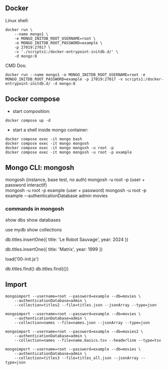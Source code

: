 ## Docker
Linux shell:
```
docker run \
    --name mongo1 \
	-e MONGO_INITDB_ROOT_USERNAME=root \
	-e MONGO_INITDB_ROOT_PASSWORD=example \
    -p 27019:27017 \
    -v './scripts1:/docker-entrypoint-initdb.d/' \
    -d mongo:8
```

CMD Dos:
```
docker run --name mongo1 -e MONGO_INITDB_ROOT_USERNAME=root -e MONGO_INITDB_ROOT_PASSWORD=example -p 27019:27017 -v scripts1:/docker-entrypoint-initdb.d/ -d mongo:8
```

## Docker compose
- start composition:
```
docker compose up -d
```

- start a shell inside mongo container:
```
docker compose exec -it mongo bash
docker compose exec -it mongo mongosh
docker compose exec -it mongo mongosh -u root -p
docker compose exec -it mongo mongosh -u root -p example

```

## Mongo CLI: mongosh

mongosh                     (instance, base test, no auth)
mongosh -u root -p          (user + password interactif)  
mongosh -u root -p example  (user + password)
mongosh -u root -p example --authenticationDatabase admin movies

### commands in mongosh
show dbs
show databases

use mydb
show collections

db.titles.insertOne({ title: 'Le Robot Sauvage', year: 2024 })

db.titles.insertOne({ 
    title: 'Matrix', 
    year: 1999 
})

load('00-init.js')

db.titles.find()
db.titles.find({})

## Import
```
mongoimport --username=root --password=example --db=movies \
    --authenticationDatabase=admin \
    --collection=titles2 --file=titles.json --jsonArray --type=json
```

```
mongoimport --username=root --password=example --db=movies \
    --authenticationDatabase=admin \
    --collection=names --file=names.json --jsonArray --type=json
```

```
mongoimport --username=root --password=example --db=movies2 \
    --authenticationDatabase=admin \
    --collection=names --file=name.basics.tsv --headerline --type=tsv
```

```
mongoimport --username=root --password=example --db=movies \
    --authenticationDatabase=admin \
    --collection=titles3 --file=titles_all.json --jsonArray --type=json
```